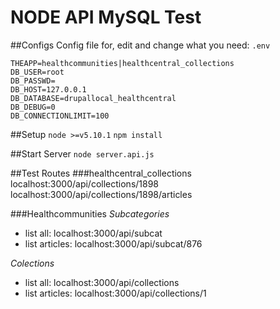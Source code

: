 # NODE API MySQL Test

##Configs
Config file for, edit and change what you need:
`.env`
```
THEAPP=healthcommunities|healthcentral_collections
DB_USER=root
DB_PASSWD=
DB_HOST=127.0.0.1
DB_DATABASE=drupallocal_healthcentral
DB_DEBUG=0
DB_CONNECTIONLIMIT=100
```


##Setup
`node >=v5.10.1`
`npm install`

##Start Server
`node server.api.js`


##Test Routes
###healthcentral_collections
localhost:3000/api/collections/1898
localhost:3000/api/collections/1898/articles


###Healthcommunities
*Subcategories*
 - list all: localhost:3000/api/subcat
 - list articles: localhost:3000/api/subcat/876

*Colections*
 - list all: localhost:3000/api/collections
 - list articles: localhost:3000/api/collections/1

